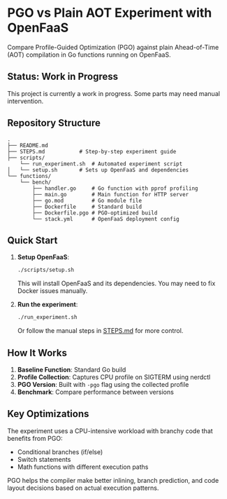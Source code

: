 # PGO vs Plain AOT Experiment with OpenFaaS

Compare Profile-Guided Optimization (PGO) against plain Ahead-of-Time (AOT) compilation in Go functions running on OpenFaaS.

## Status: Work in Progress

This project is currently a work in progress. Some parts may need manual intervention.

## Repository Structure

```
.
├── README.md
├── STEPS.md           # Step-by-step experiment guide
├── scripts/
    └── run_experiment.sh  # Automated experiment script
│   └── setup.sh       # Sets up OpenFaaS and dependencies
└── functions/
    └── bench/
        ├── handler.go     # Go function with pprof profiling
        ├── main.go        # Main function for HTTP server
        ├── go.mod         # Go module file
        ├── Dockerfile     # Standard build
        ├── Dockerfile.pgo # PGO-optimized build
        └── stack.yml      # OpenFaaS deployment config
```

## Quick Start

1. **Setup OpenFaaS**:
   ```bash
   ./scripts/setup.sh
   ```
   This will install OpenFaaS and its dependencies. You may need to fix Docker issues manually.

2. **Run the experiment**:
   ```bash
   ./run_experiment.sh
   ```
   Or follow the manual steps in [STEPS.md](STEPS.md) for more control.

## How It Works

1. **Baseline Function**: Standard Go build
2. **Profile Collection**: Captures CPU profile on SIGTERM using nerdctl
3. **PGO Version**: Built with `-pgo` flag using the collected profile
4. **Benchmark**: Compare performance between versions

## Key Optimizations

The experiment uses a CPU-intensive workload with branchy code that benefits from PGO:
- Conditional branches (if/else)
- Switch statements
- Math functions with different execution paths

PGO helps the compiler make better inlining, branch prediction, and code layout decisions based on actual execution patterns.
